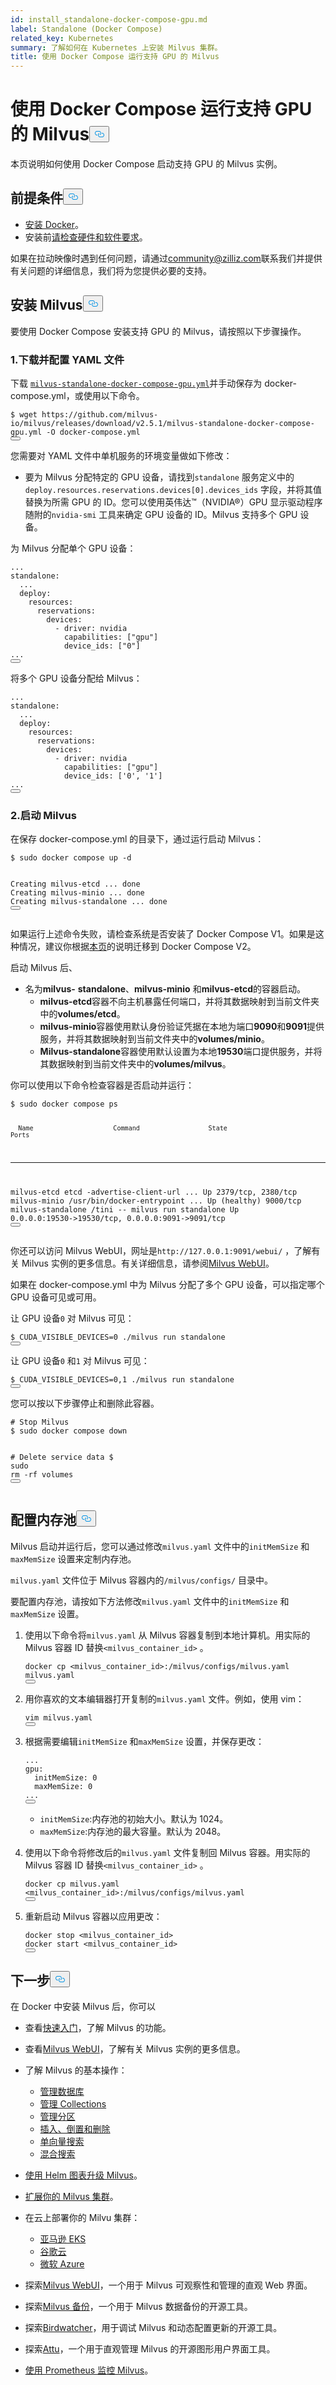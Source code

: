 ```yaml
---
id: install_standalone-docker-compose-gpu.md
label: Standalone (Docker Compose)
related_key: Kubernetes
summary: 了解如何在 Kubernetes 上安装 Milvus 集群。
title: 使用 Docker Compose 运行支持 GPU 的 Milvus
---
```

<h1 id="Run-Milvus-with-GPU-Support-Using-Docker-Compose" class="common-anchor-header">使用 Docker Compose 运行支持 GPU 的 Milvus<button data-href="#Run-Milvus-with-GPU-Support-Using-Docker-Compose" class="anchor-icon" translate="no">
      <svg translate="no"
        aria-hidden="true"
        focusable="false"
        height="20"
        version="1.1"
        viewBox="0 0 16 16"
        width="16"
      >
        <path
          fill="#0092E4"
          fill-rule="evenodd"
          d="M4 9h1v1H4c-1.5 0-3-1.69-3-3.5S2.55 3 4 3h4c1.45 0 3 1.69 3 3.5 0 1.41-.91 2.72-2 3.25V8.59c.58-.45 1-1.27 1-2.09C10 5.22 8.98 4 8 4H4c-.98 0-2 1.22-2 2.5S3 9 4 9zm9-3h-1v1h1c1 0 2 1.22 2 2.5S13.98 12 13 12H9c-.98 0-2-1.22-2-2.5 0-.83.42-1.64 1-2.09V6.25c-1.09.53-2 1.84-2 3.25C6 11.31 7.55 13 9 13h4c1.45 0 3-1.69 3-3.5S14.5 6 13 6z"
        ></path>
      </svg>
    </button></h1><p>本页说明如何使用 Docker Compose 启动支持 GPU 的 Milvus 实例。</p>
<h2 id="Prerequisites" class="common-anchor-header">前提条件<button data-href="#Prerequisites" class="anchor-icon" translate="no">
      <svg translate="no"
        aria-hidden="true"
        focusable="false"
        height="20"
        version="1.1"
        viewBox="0 0 16 16"
        width="16"
      >
        <path
          fill="#0092E4"
          fill-rule="evenodd"
          d="M4 9h1v1H4c-1.5 0-3-1.69-3-3.5S2.55 3 4 3h4c1.45 0 3 1.69 3 3.5 0 1.41-.91 2.72-2 3.25V8.59c.58-.45 1-1.27 1-2.09C10 5.22 8.98 4 8 4H4c-.98 0-2 1.22-2 2.5S3 9 4 9zm9-3h-1v1h1c1 0 2 1.22 2 2.5S13.98 12 13 12H9c-.98 0-2-1.22-2-2.5 0-.83.42-1.64 1-2.09V6.25c-1.09.53-2 1.84-2 3.25C6 11.31 7.55 13 9 13h4c1.45 0 3-1.69 3-3.5S14.5 6 13 6z"
        ></path>
      </svg>
    </button></h2><ul>
<li><a href="https://docs.docker.com/get-docker/">安装 Docker</a>。</li>
<li>安装前<a href="/docs/zh/prerequisite-gpu.md">请检查硬件和软件要求</a>。</li>
</ul>
<div class="alert note">
<p>如果在拉动映像时遇到任何问题，请通过<a href="mailto:community@zilliz.com">community@zilliz.com</a>联系我们并提供有关问题的详细信息，我们将为您提供必要的支持。</p>
</div>
<h2 id="Install-Milvus" class="common-anchor-header">安装 Milvus<button data-href="#Install-Milvus" class="anchor-icon" translate="no">
      <svg translate="no"
        aria-hidden="true"
        focusable="false"
        height="20"
        version="1.1"
        viewBox="0 0 16 16"
        width="16"
      >
        <path
          fill="#0092E4"
          fill-rule="evenodd"
          d="M4 9h1v1H4c-1.5 0-3-1.69-3-3.5S2.55 3 4 3h4c1.45 0 3 1.69 3 3.5 0 1.41-.91 2.72-2 3.25V8.59c.58-.45 1-1.27 1-2.09C10 5.22 8.98 4 8 4H4c-.98 0-2 1.22-2 2.5S3 9 4 9zm9-3h-1v1h1c1 0 2 1.22 2 2.5S13.98 12 13 12H9c-.98 0-2-1.22-2-2.5 0-.83.42-1.64 1-2.09V6.25c-1.09.53-2 1.84-2 3.25C6 11.31 7.55 13 9 13h4c1.45 0 3-1.69 3-3.5S14.5 6 13 6z"
        ></path>
      </svg>
    </button></h2><p>要使用 Docker Compose 安装支持 GPU 的 Milvus，请按照以下步骤操作。</p>
<h3 id="1-Download-and-configure-the-YAML-file" class="common-anchor-header">1.下载并配置 YAML 文件</h3><p>下载 <a href="https://github.com/milvus-io/milvus/releases/download/v2.5.1/milvus-standalone-docker-compose-gpu.yml"><code translate="no">milvus-standalone-docker-compose-gpu.yml</code></a>并手动保存为 docker-compose.yml，或使用以下命令。</p>
<pre><code translate="no" class="language-shell">$ wget https://github.com/milvus-io/milvus/releases/download/v2.5.1/milvus-standalone-docker-compose-gpu.yml -O docker-compose.yml
<button class="copy-code-btn"></button></code></pre>
<p>您需要对 YAML 文件中单机服务的环境变量做如下修改：</p>
<ul>
<li>要为 Milvus 分配特定的 GPU 设备，请找到<code translate="no">standalone</code> 服务定义中的<code translate="no">deploy.resources.reservations.devices[0].devices_ids</code> 字段，并将其值替换为所需 GPU 的 ID。您可以使用英伟达™（NVIDIA®）GPU 显示驱动程序随附的<code translate="no">nvidia-smi</code> 工具来确定 GPU 设备的 ID。Milvus 支持多个 GPU 设备。</li>
</ul>
<p>为 Milvus 分配单个 GPU 设备：</p>
<pre><code translate="no" class="language-yaml">...
<span class="hljs-attr">standalone</span>:
  ...
  <span class="hljs-attr">deploy</span>:
    <span class="hljs-attr">resources</span>:
      <span class="hljs-attr">reservations</span>:
        <span class="hljs-attr">devices</span>:
          - <span class="hljs-attr">driver</span>: nvidia
            <span class="hljs-attr">capabilities</span>: [<span class="hljs-string">&quot;gpu&quot;</span>]
            <span class="hljs-attr">device_ids</span>: [<span class="hljs-string">&quot;0&quot;</span>]
...
<button class="copy-code-btn"></button></code></pre>
<p>将多个 GPU 设备分配给 Milvus：</p>
<pre><code translate="no" class="language-yaml">...
<span class="hljs-attr">standalone</span>:
  ...
  <span class="hljs-attr">deploy</span>:
    <span class="hljs-attr">resources</span>:
      <span class="hljs-attr">reservations</span>:
        <span class="hljs-attr">devices</span>:
          - <span class="hljs-attr">driver</span>: nvidia
            <span class="hljs-attr">capabilities</span>: [<span class="hljs-string">&quot;gpu&quot;</span>]
            <span class="hljs-attr">device_ids</span>: [<span class="hljs-string">&#x27;0&#x27;</span>, <span class="hljs-string">&#x27;1&#x27;</span>]
...
<button class="copy-code-btn"></button></code></pre>
<h3 id="2-Start-Milvus" class="common-anchor-header">2.启动 Milvus</h3><p>在保存 docker-compose.yml 的目录下，通过运行启动 Milvus：</p>
<pre><code translate="no" class="language-shell">$ <span class="hljs-built_in">sudo</span> docker compose up -d

Creating milvus-etcd  ... <span class="hljs-keyword">done</span>
Creating milvus-minio ... <span class="hljs-keyword">done</span>
Creating milvus-standalone ... <span class="hljs-keyword">done</span>
<button class="copy-code-btn"></button></code></pre>
<div class="alert note">
<p>如果运行上述命令失败，请检查系统是否安装了 Docker Compose V1。如果是这种情况，建议你根据<a href="https://docs.docker.com/compose/">本页</a>的说明迁移到 Docker Compose V2。</p>
</div>
<p>启动 Milvus 后、</p>
<ul>
<li>名为<strong>milvus-</strong> <strong>standalone</strong>、<strong>milvus-minio</strong> 和<strong>milvus-etcd</strong>的容器启动。<ul>
<li><strong>milvus-etcd</strong>容器不向主机暴露任何端口，并将其数据映射到当前文件夹中的<strong>volumes/etcd</strong>。</li>
<li><strong>milvus-minio</strong>容器使用默认身份验证凭据在本地为端口<strong>9090</strong>和<strong>9091</strong>提供服务，并将其数据映射到当前文件夹中的<strong>volumes/minio</strong>。</li>
<li><strong>Milvus-standalone</strong>容器使用默认设置为本地<strong>19530</strong>端口提供服务，并将其数据映射到当前文件夹中的<strong>volumes/milvus</strong>。</li>
</ul></li>
</ul>
<p>你可以使用以下命令检查容器是否启动并运行：</p>
<pre><code translate="no" class="language-shell">$ <span class="hljs-built_in">sudo</span> docker compose ps

      Name                     Command                  State                            Ports
--------------------------------------------------------------------------------------------------------------------
milvus-etcd         etcd -advertise-client-url ...   Up             2379/tcp, 2380/tcp
milvus-minio        /usr/bin/docker-entrypoint ...   Up (healthy)   9000/tcp
milvus-standalone   /tini -- milvus run standalone   Up             0.0.0.0:19530-&gt;19530/tcp, 0.0.0.0:9091-&gt;9091/tcp
<button class="copy-code-btn"></button></code></pre>
<p>你还可以访问 Milvus WebUI，网址是<code translate="no">http://127.0.0.1:9091/webui/</code> ，了解有关 Milvus 实例的更多信息。有关详细信息，请参阅<a href="/docs/zh/milvus-webui.md">Milvus WebUI</a>。</p>
<p>如果在 docker-compose.yml 中为 Milvus 分配了多个 GPU 设备，可以指定哪个 GPU 设备可见或可用。</p>
<p>让 GPU 设备<code translate="no">0</code> 对 Milvus 可见：</p>
<pre><code translate="no" class="language-shell">$ CUDA_VISIBLE_DEVICES=0 ./milvus run standalone
<button class="copy-code-btn"></button></code></pre>
<p>让 GPU 设备<code translate="no">0</code> 和<code translate="no">1</code> 对 Milvus 可见：</p>
<pre><code translate="no" class="language-shell">$ CUDA_VISIBLE_DEVICES=0,1 ./milvus run standalone
<button class="copy-code-btn"></button></code></pre>
<p>您可以按以下步骤停止和删除此容器。</p>
<pre><code translate="no" class="language-shell"><span class="hljs-comment"># Stop Milvus</span>
$ <span class="hljs-built_in">sudo</span> docker compose down

<span class="hljs-comment"># Delete service data</span>
$ <span class="hljs-built_in">sudo</span> <span class="hljs-built_in">rm</span> -rf volumes
<button class="copy-code-btn"></button></code></pre>
<h2 id="Configure-memory-pool" class="common-anchor-header">配置内存池<button data-href="#Configure-memory-pool" class="anchor-icon" translate="no">
      <svg translate="no"
        aria-hidden="true"
        focusable="false"
        height="20"
        version="1.1"
        viewBox="0 0 16 16"
        width="16"
      >
        <path
          fill="#0092E4"
          fill-rule="evenodd"
          d="M4 9h1v1H4c-1.5 0-3-1.69-3-3.5S2.55 3 4 3h4c1.45 0 3 1.69 3 3.5 0 1.41-.91 2.72-2 3.25V8.59c.58-.45 1-1.27 1-2.09C10 5.22 8.98 4 8 4H4c-.98 0-2 1.22-2 2.5S3 9 4 9zm9-3h-1v1h1c1 0 2 1.22 2 2.5S13.98 12 13 12H9c-.98 0-2-1.22-2-2.5 0-.83.42-1.64 1-2.09V6.25c-1.09.53-2 1.84-2 3.25C6 11.31 7.55 13 9 13h4c1.45 0 3-1.69 3-3.5S14.5 6 13 6z"
        ></path>
      </svg>
    </button></h2><p>Milvus 启动并运行后，您可以通过修改<code translate="no">milvus.yaml</code> 文件中的<code translate="no">initMemSize</code> 和<code translate="no">maxMemSize</code> 设置来定制内存池。</p>
<div class="alert note">
<p><code translate="no">milvus.yaml</code> 文件位于 Milvus 容器内的<code translate="no">/milvus/configs/</code> 目录中。</p>
</div>
<p>要配置内存池，请按如下方法修改<code translate="no">milvus.yaml</code> 文件中的<code translate="no">initMemSize</code> 和<code translate="no">maxMemSize</code> 设置。</p>
<ol>
<li><p>使用以下命令将<code translate="no">milvus.yaml</code> 从 Milvus 容器复制到本地计算机。用实际的 Milvus 容器 ID 替换<code translate="no">&lt;milvus_container_id&gt;</code> 。</p>
<pre><code translate="no" class="language-shell">docker <span class="hljs-built_in">cp</span> &lt;milvus_container_id&gt;:/milvus/configs/milvus.yaml milvus.yaml
<button class="copy-code-btn"></button></code></pre></li>
<li><p>用你喜欢的文本编辑器打开复制的<code translate="no">milvus.yaml</code> 文件。例如，使用 vim：</p>
<pre><code translate="no" class="language-shell">vim milvus.yaml
<button class="copy-code-btn"></button></code></pre></li>
<li><p>根据需要编辑<code translate="no">initMemSize</code> 和<code translate="no">maxMemSize</code> 设置，并保存更改：</p>
<pre><code translate="no" class="language-yaml">...
gpu:
  initMemSize: 0
  maxMemSize: 0
...
<button class="copy-code-btn"></button></code></pre>
<ul>
<li><code translate="no">initMemSize</code>:内存池的初始大小。默认为 1024。</li>
<li><code translate="no">maxMemSize</code>:内存池的最大容量。默认为 2048。</li>
</ul></li>
<li><p>使用以下命令将修改后的<code translate="no">milvus.yaml</code> 文件复制回 Milvus 容器。用实际的 Milvus 容器 ID 替换<code translate="no">&lt;milvus_container_id&gt;</code> 。</p>
<pre><code translate="no" class="language-shell">docker <span class="hljs-built_in">cp</span> milvus.yaml &lt;milvus_container_id&gt;:/milvus/configs/milvus.yaml
<button class="copy-code-btn"></button></code></pre></li>
<li><p>重新启动 Milvus 容器以应用更改：</p>
<pre><code translate="no" class="language-shell">docker stop &lt;milvus_container_id&gt;
docker start &lt;milvus_container_id&gt;
<button class="copy-code-btn"></button></code></pre></li>
</ol>
<h2 id="Whats-next" class="common-anchor-header">下一步<button data-href="#Whats-next" class="anchor-icon" translate="no">
      <svg translate="no"
        aria-hidden="true"
        focusable="false"
        height="20"
        version="1.1"
        viewBox="0 0 16 16"
        width="16"
      >
        <path
          fill="#0092E4"
          fill-rule="evenodd"
          d="M4 9h1v1H4c-1.5 0-3-1.69-3-3.5S2.55 3 4 3h4c1.45 0 3 1.69 3 3.5 0 1.41-.91 2.72-2 3.25V8.59c.58-.45 1-1.27 1-2.09C10 5.22 8.98 4 8 4H4c-.98 0-2 1.22-2 2.5S3 9 4 9zm9-3h-1v1h1c1 0 2 1.22 2 2.5S13.98 12 13 12H9c-.98 0-2-1.22-2-2.5 0-.83.42-1.64 1-2.09V6.25c-1.09.53-2 1.84-2 3.25C6 11.31 7.55 13 9 13h4c1.45 0 3-1.69 3-3.5S14.5 6 13 6z"
        ></path>
      </svg>
    </button></h2><p>在 Docker 中安装 Milvus 后，你可以</p>
<ul>
<li><p>查看<a href="/docs/zh/quickstart.md">快速入门</a>，了解 Milvus 的功能。</p></li>
<li><p>查看<a href="/docs/zh/milvus-webui.md">Milvus WebUI</a>，了解有关 Milvus 实例的更多信息。</p></li>
<li><p>了解 Milvus 的基本操作：</p>
<ul>
<li><a href="/docs/zh/manage_databases.md">管理数据库</a></li>
<li><a href="/docs/zh/manage-collections.md">管理 Collections</a></li>
<li><a href="/docs/zh/manage-partitions.md">管理分区</a></li>
<li><a href="/docs/zh/insert-update-delete.md">插入、倒置和删除</a></li>
<li><a href="/docs/zh/single-vector-search.md">单向量搜索</a></li>
<li><a href="/docs/zh/multi-vector-search.md">混合搜索</a></li>
</ul></li>
<li><p><a href="/docs/zh/upgrade_milvus_cluster-helm.md">使用 Helm 图表升级 Milvus</a>。</p></li>
<li><p><a href="/docs/zh/scaleout.md">扩展你的 Milvus 集群</a>。</p></li>
<li><p>在云上部署你的 Milvu 集群：</p>
<ul>
<li><a href="/docs/zh/eks.md">亚马逊 EKS</a></li>
<li><a href="/docs/zh/gcp.md">谷歌云</a></li>
<li><a href="/docs/zh/azure.md">微软 Azure</a></li>
</ul></li>
<li><p>探索<a href="/docs/zh/milvus-webui.md">Milvus WebUI</a>，一个用于 Milvus 可观察性和管理的直观 Web 界面。</p></li>
<li><p>探索<a href="/docs/zh/milvus_backup_overview.md">Milvus 备份</a>，一个用于 Milvus 数据备份的开源工具。</p></li>
<li><p>探索<a href="/docs/zh/birdwatcher_overview.md">Birdwatcher</a>，用于调试 Milvus 和动态配置更新的开源工具。</p></li>
<li><p>探索<a href="https://milvus.io/docs/attu.md">Attu</a>，一个用于直观管理 Milvus 的开源图形用户界面工具。</p></li>
<li><p><a href="/docs/zh/monitor.md">使用 Prometheus 监控 Milvus</a>。</p></li>
</ul>

